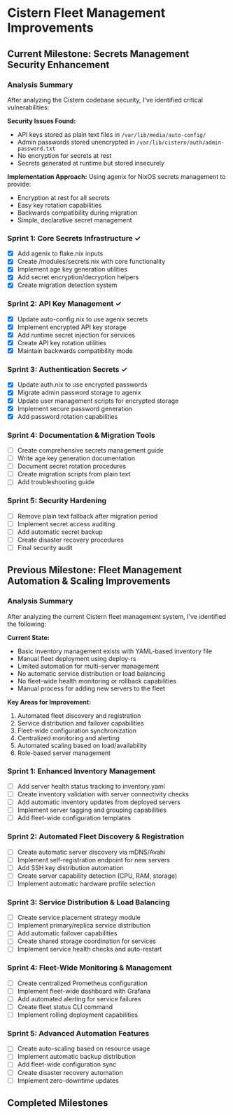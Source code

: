 # Cistern Fleet Management Improvements

## Current Milestone: Secrets Management Security Enhancement

### Analysis Summary
After analyzing the Cistern codebase security, I've identified critical vulnerabilities:

**Security Issues Found:**
- API keys stored as plain text files in `/var/lib/media/auto-config/`
- Admin passwords stored unencrypted in `/var/lib/cistern/auth/admin-password.txt`
- No encryption for secrets at rest
- Secrets generated at runtime but stored insecurely

**Implementation Approach:**
Using agenix for NixOS secrets management to provide:
- Encryption at rest for all secrets
- Easy key rotation capabilities
- Backwards compatibility during migration
- Simple, declarative secret management

### Sprint 1: Core Secrets Infrastructure ✓
- [x] Add agenix to flake.nix inputs
- [x] Create /modules/secrets.nix with core functionality
- [x] Implement age key generation utilities
- [x] Add secret encryption/decryption helpers
- [x] Create migration detection system

### Sprint 2: API Key Management ✓
- [x] Update auto-config.nix to use agenix secrets
- [x] Implement encrypted API key storage
- [x] Add runtime secret injection for services
- [x] Create API key rotation utilities
- [x] Maintain backwards compatibility mode

### Sprint 3: Authentication Secrets ✓
- [x] Update auth.nix to use encrypted passwords
- [x] Migrate admin password storage to agenix
- [x] Update user management scripts for encrypted storage
- [x] Implement secure password generation
- [x] Add password rotation capabilities

### Sprint 4: Documentation & Migration Tools
- [ ] Create comprehensive secrets management guide
- [ ] Write age key generation documentation
- [ ] Document secret rotation procedures
- [ ] Create migration scripts from plain text
- [ ] Add troubleshooting guide

### Sprint 5: Security Hardening
- [ ] Remove plain text fallback after migration period
- [ ] Implement secret access auditing
- [ ] Add automatic secret backup
- [ ] Create disaster recovery procedures
- [ ] Final security audit

## Previous Milestone: Fleet Management Automation & Scaling Improvements

### Analysis Summary
After analyzing the current Cistern fleet management system, I've identified the following:

**Current State:**
- Basic inventory management exists with YAML-based inventory file
- Manual fleet deployment using deploy-rs
- Limited automation for multi-server management
- No automatic service distribution or load balancing
- No fleet-wide health monitoring or rollback capabilities
- Manual process for adding new servers to the fleet

**Key Areas for Improvement:**
1. Automated fleet discovery and registration
2. Service distribution and failover capabilities
3. Fleet-wide configuration synchronization
4. Centralized monitoring and alerting
5. Automated scaling based on load/availability
6. Role-based server management

### Sprint 1: Enhanced Inventory Management
- [ ] Add server health status tracking to inventory.yaml
- [ ] Create inventory validation with server connectivity checks
- [ ] Add automatic inventory updates from deployed servers
- [ ] Implement server tagging and grouping capabilities
- [ ] Add fleet-wide configuration templates

### Sprint 2: Automated Fleet Discovery & Registration
- [ ] Create automatic server discovery via mDNS/Avahi
- [ ] Implement self-registration endpoint for new servers
- [ ] Add SSH key distribution automation
- [ ] Create server capability detection (CPU, RAM, storage)
- [ ] Implement automatic hardware profile selection

### Sprint 3: Service Distribution & Load Balancing
- [ ] Create service placement strategy module
- [ ] Implement primary/replica service distribution
- [ ] Add automatic failover capabilities
- [ ] Create shared storage coordination for services
- [ ] Implement service health checks and auto-restart

### Sprint 4: Fleet-Wide Monitoring & Management
- [ ] Create centralized Prometheus configuration
- [ ] Implement fleet-wide dashboard with Grafana
- [ ] Add automated alerting for service failures
- [ ] Create fleet status CLI command
- [ ] Implement rolling deployment capabilities

### Sprint 5: Advanced Automation Features
- [ ] Create auto-scaling based on resource usage
- [ ] Implement automatic backup distribution
- [ ] Add fleet-wide configuration sync
- [ ] Create disaster recovery automation
- [ ] Implement zero-downtime updates

## Completed Milestones